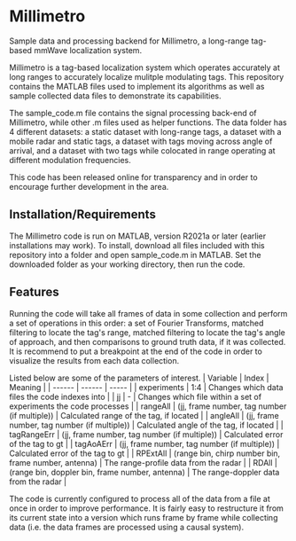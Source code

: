 # Millimetro
 Sample data and processing backend for Millimetro, a long-range tag-based mmWave localization system.

Millimetro is a tag-based localization system which operates accurately at long ranges to accurately localize mulitple modulating tags. This repository contains the MATLAB files used to implement its algorithms as well as sample collected data files to demonstrate its capabilities.

The sample_code.m file contains the signal processing back-end of Millimetro, while other .m files used as helper functions. The data folder has 4 different datasets: a static dataset with long-range tags, a dataset with a mobile radar and static tags, a dataset with tags moving across angle of arrival, and a dataset with two tags while colocated in range operating at different modulation frequencies.

This code has been released online for transparency and in order to encourage further development in the area.

## Installation/Requirements

The Millimetro code is run on MATLAB, version R2021a or later (earlier installations may work). To install, download all files included with this repository into a folder and open sample_code.m in MATLAB. Set the downloaded folder as your working directory, then run the code. 

## Features
Running the code will take all frames of data in some collection and perform a set of operations in this order: a set of Fourier Transforms, matched filtering to locate the tag's range,  matched filtering to locate the tag's angle of approach, and then comparisons to ground truth data, if it was collected. It is recommend to put a breakpoint at the end of the code in order to visualize the results from each data collection.

Listed below are some of the parameters of interest.
| Variable | Index | Meaning |
| ------ | ------ | ----- |
| experiments | 1:4 | Changes which data files the code indexes into |
| jj | - | Changes which file within a set of experiments the code processes |
| rangeAll | (jj, frame number, tag number (if multiple)) | Calculated range of the tag, if located |
| angleAll | (jj, frame number, tag number (if multiple)) | Calculated angle of the tag, if located |
| tagRangeErr | (jj, frame number, tag number (if multiple)) | Calculated error of the tag to gt |
| tagAoAErr | (jj, frame number, tag number (if multiple)) | Calculated error of the tag to gt |
| RPExtAll | (range bin, chirp number bin, frame number, antenna) | The range-profile data from the radar |
| RDAll | (range bin, doppler bin, frame number, antenna) | The range-doppler data from the radar |

The code is currently configured to process all of the data from a file at once in order to improve performance. It is fairly easy to restructure it from its current state into a version which runs frame by frame while collecting data (i.e. the data frames are processed using a causal system).
